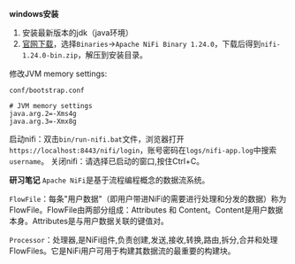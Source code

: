 **windows安装**
1. 安装最新版本的jdk（java环境）
2. [官网下载](https://nifi.apache.org/download.html)，选择`Binaries`->`Apache NiFi Binary 1.24.0`，下载后得到`nifi-1.24.0-bin.zip`，解压到安装目录。

修改JVM memory settings:
```
conf/bootstrap.conf

# JVM memory settings
java.arg.2=-Xms4g
java.arg.3=-Xmx8g
```
启动nifi：双击`bin/run-nifi.bat`文件，浏览器打开`https://localhost:8443/nifi/login`，账号密码在`logs/nifi-app.log`中搜索`username`。
关闭nifi：请选择已启动的窗口,按住Ctrl+C。

**研习笔记**
`Apache NiFi`是基于流程编程概念的数据流系统。

`FlowFile`：每条"用户数据"（即用户带进NiFi的需要进行处理和分发的数据）称为FlowFile。FlowFile由两部分组成：Attributes 和 Content。Content是用户数据本身。Attributes是与用户数据关联的键值对。

`Processor`：处理器,是NiFi组件,负责创建,发送,接收,转换,路由,拆分,合并和处理FlowFiles。它是NiFi用户可用于构建其数据流的最重要的构建块。
